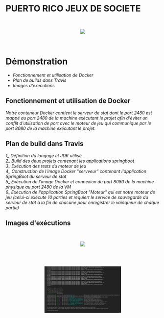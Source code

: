 
# <H1>PUERTO RICO JEUX DE SOCIETE</H1>

<br/><p align="center"><img src="https://cf.geekdo-images.com/itemrep/img/ERdhn-fY5ScWqU1wdYDzEP9LzvM=/fit-in/246x300/pic158548.jpg" width="250" /></p><br/>
# <H1>Démonstration</H1>
- *Fonctionnement et utilisation de Docker*
- *Plan de builds dans Travis*
- *Images d'exécutions*

## Fonctionnement et utilisation de Docker
  *Notre conteneur Docker contient le serveur de stat dont le port 2480 est mappé au port 2480 de la machine exécutant le projet afin d'éviter un conflit d'utilisation de port avec le moteur de jeu qui communique par le port 8080 de la machine exécutant le projet.*

## Plan de build dans Travis
  *1_ Définition du langage et JDK utilisé*</br>
  *2_ Build des deux projets contenant les applications springboot*</br>
  *3_ Exécution des tests du moteur de jeu*</br>
  *4_ Construction de l'image Docker "servveur" contenant l'application SpringBoot du serveur de stat*</br>
  *5_ Exécution de l'image Docker et connexion du port 8080 de la machine physique au port 2480 de la VM*</br>
  *6_ Exécution de l'application SpringBoot "Moteur" qui est notre moteur de jeu (celui-ci exécute 10 parties et requiert le service de sauvegarde du serveur de stat à la fin de chacune pour enregistrer le vainqueur de chaque partie)*</br>

## Images d'exécutions
<br/><p align="center"><img src="C:\Users\Kinli\Desktop\Statisitques-Chrome.png" /></p><br/>
<br/><p align="center"><img src="Build-Travis.png" width="250" /></p><br/>
